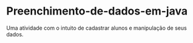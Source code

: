 # Preenchimento-de-dados-em-java
Uma atividade com o intuito de cadastrar alunos e manipulação de seus dados.
